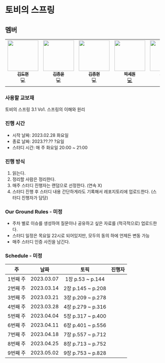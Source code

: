 # 토비의 스프링 

## 멤버

<table>
  <tr>
    <td align="center"><a href="https://github.com/K-Diger"><img src="https://avatars.githubusercontent.com/u/60564431?v=4" width="100px;" alt=""/><br /><sub><b>김도현</b></sub></a><br />💻</a></td>
    <td align="center"><a href="https://github.com/jongnan"><img src="https://user-images.githubusercontent.com/26344479/221334352-f27c65cf-f099-4f93-9534-55983f393223.png" width="100px;" alt=""/><br /><sub><b>김종윤</b></sub></a><br />💻</a></td>
    <td align="center"><a href="https://github.com/KJongHyun"><img src="https://user-images.githubusercontent.com/69254943/221334018-0e720dc8-fe6b-419f-809b-43e297c62446.png" width="100px;" alt=""/><br /><sub><b>김종현</b></sub></a><br />💻</a></td>
    <td align="center"><a href="https://github.com/sw-develop"><img src="https://user-images.githubusercontent.com/69254943/221334018-0e720dc8-fe6b-419f-809b-43e297c62446.png" width="100px;" alt=""/><br /><sub><b>박세원</b></sub></a><br /><a href="https://github.com/AUSG/Relay-Homepage/commits?author=whitesoil" title="Code">💻</a></td>
    <td align="center"><a href="https://github.com/hocaron"><img src="https://user-images.githubusercontent.com/69254943/221334018-0e720dc8-fe6b-419f-809b-43e297c62446.png" width="100px;" alt=""/><br /><sub><b>호선우</b></sub></a><br /><a href="https://github.com/AUSG/Relay-Homepage/commits?author=rayleighko" title="Code">💻</a></td>
  </tr>
</table>

### 사용할 교보재

토비의 스프링 3.1 Vo1. 스프링의 이해와 원리

### 진행 시간
* 시작 날짜: 2023.02.28 화요일
* 종료 날짜: 2023.??.?? ?요일
* 스터디 시간: 매 주 화요일 20:00 ~ 21:00

### 진행 방식
1. 읽는다.
2. 정리할 사람은 정리한다.
3. 매주 스터디 진행자는 랜덤으로 선정한다. (연속 X)
4. 스터디 진행 후 스터디 내용 간단하게라도 기록해서 레포지토리에 업로드한다. (스터디 진행자가 담당)

### Our Ground Rules - 미정
- 주차 별로 이슈를 생성하여 질문이나 공유하고 싶은 자료를 (적극적으로) 업로드한다.
- 스터디 일정은 목요일 22시로 되어있지만, 모두의 동의 하에 언제든 변동 가능
- 매주 스터디 인증 사진을 남긴다.

### Schedule - 미정

|   주    |     날짜     |토픽|   진행자    |
|:------:|:----------:|:-----:|:--------:|
| 1번째 주  | 2023.03.07 |1장 p.53 ~ p.144||
| 2번째 주  | 2023.03.14 |2장 p.145 ~ p.208||
| 3번째 주  | 2023.03.21 |3장 p.209 ~ p.278||
| 4번째 주  | 2023.03.28 |4장 p.279 ~ p.316||
| 5번째 주  | 2023.04.04 |5장 p.317 ~ p.400||
| 6번째 주  | 2023.04.11 |6장 p.401 ~ p.556||
| 7번째 주  | 2023.04.18 |7장 p.557 ~ p.712||
| 8번째 주  | 2023.04.25 |8장 p.713 ~ p.752||
| 9번째 주  | 2023.05.02 |9장 p.753 ~ p.828||